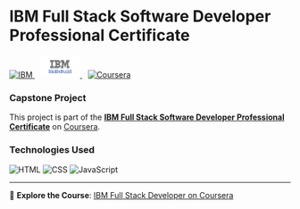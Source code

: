 # IBM Full Stack Software Developer Professional Certificate  

<div align="left">
  <a href="https://www.coursera.org/professional-certificates/ibm-full-stack-cloud-developer">
    <img src="https://upload.wikimedia.org/wikipedia/commons/5/51/IBM_logo.svg" alt="IBM" height="40">
  </a>
  <a href="https://www.skillsbuilder.org/">
    <img src="ibm-skills-build.jpg" alt="IBM Skills Builder" height="40" style="margin-left:10px;">
  </a>
  <a href="https://www.coursera.org/professional-certificates/ibm-full-stack-cloud-developer">
    <img src="https://img.shields.io/badge/Coursera-0747a6?style=flat&logo=coursera&logoColor=white" alt="Coursera" height="40" style="margin-left:10px;">
  </a>
</div>  

### Capstone Project  
This project is part of the **[IBM Full Stack Software Developer Professional Certificate](https://www.coursera.org/professional-certificates/ibm-full-stack-cloud-developer)** on [Coursera](https://www.coursera.org/).  

### Technologies Used  

<div align="left">
  <img src="https://img.shields.io/badge/HTML5-E34F26?style=flat&logo=html5&logoColor=white" alt="HTML" height="40">
  <img src="https://img.shields.io/badge/CSS3-1572B6?style=flat&logo=css3&logoColor=white" alt="CSS" height="40">
  <img src="https://img.shields.io/badge/JavaScript-F7DF1E?style=flat&logo=javascript&logoColor=black" alt="JavaScript" height="40">
</div>  

---
🔗 **Explore the Course**: [IBM Full Stack Developer on Coursera](https://www.coursera.org/professional-certificates/ibm-full-stack-cloud-developer)  
